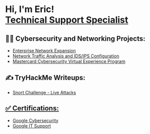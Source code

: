 <h1>Hi, I'm Eric! <br/><a href="https://www.linkedin.com/in/eric-lgonz"> Technical Support Specialist</a></h1>

<h2>👨‍💻 Cybersecurity and Networking Projects:</h2>

- <a href="https://github.com/eric-lgonz/Enterprise-Network-Expansion"> Enterprise Network Expansion
- <a href="https://github.com/eric-lgonz/Network-Traffic-Analysis-and-IDS-IPS-Configuration"> Network Traffic Analysis and IDS/IPS Configuration<a/>
- <a href="https://github.com/eric-lgonz/Mastercard-Cybersecurity-Virtual-Experience-Program"> Mastercard Cybersecurity Virtual Experience Program<a/>
<!-- - <b>Data Structures and Algorithms Practice (AlgoExpert)</b>
  - [Praciting DS & Algos in Python](https://github.com/joshmadakor1/Algorithms-Practice) -->


<h2>✍️ TryHackMe Writeups:</h2>

- <a href="https://github.com/eric-lgonz/TryHackme-Snort-Challenge---Live-Attacks"> Snort Challenge - Live Attacks

<!-- - [How to get into Cybersecurity Starting From Zero](https://www.youtube.com/watch?v=a83ASGn_V_s) -->


<h2>✅ Certifications:</h2>

- <a href="https://github.com/eric-lgonz/Certifications/blob/main/Google%20Cybersecurity%20Certificate.pdf"> Google Cybersecurity</a>
- <a href="https://github.com/eric-lgonz/Certifications/blob/main/Google%20IT%20Support%20Certificate.pdf"> Google IT Support</a>
